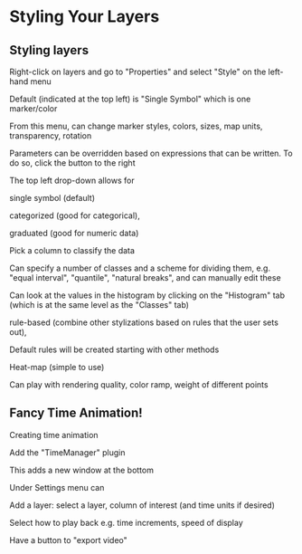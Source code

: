 # Styling Your Layers

## Styling layers

Right-click on layers and go to "Properties" and select "Style" on the left-hand menu

Default (indicated at the top left) is "Single Symbol" which is one marker/color

From this menu, can change marker styles, colors, sizes, map units, transparency, rotation

Parameters can be overridden based on expressions that can be written. To do so, click the button to the right

The top left drop-down allows for

single symbol (default)

categorized (good for categorical),

graduated (good for numeric data)

Pick a column to classify the data

Can specify a number of classes and a scheme for dividing them, e.g. "equal interval", "quantile", "natural breaks", and can manually edit these

Can look at the values in the histogram by clicking on the "Histogram" tab (which is at the same level as the "Classes" tab)

rule-based (combine other stylizations based on rules that the user sets out),

Default rules will be created starting with other methods

Heat-map (simple to use)

Can play with rendering quality, color ramp, weight of different points

## Fancy Time Animation!

Creating time animation

Add the "TimeManager" plugin

This adds a new window at the bottom

Under Settings menu can

Add a layer: select a layer, column of interest (and time units if desired)

Select how to play back e.g. time increments, speed of display

Have a button to "export video"
